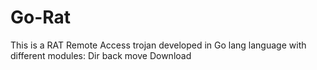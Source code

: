 # Go-Rat


This is a RAT Remote Access trojan developed in Go lang language with different modules:
Dir
back
move
Download
